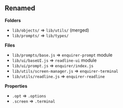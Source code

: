 
## Renamed

**Folders**

- `lib/objects/` => `lib/utils/` (merged)
- `lib/prompts/` => `lib/types/`

**Files**

- `lib/prompts/base.js` => `enquirer-prompt` module
- `lib/ui/baseUI.js` => `readline-ui` module
- `lib/ui/prompt.js` => `enquirer/index.js`
- `lib/utils/screen-manager.js` => `enquirer-terminal`
- `lib/utils/readline.js` => `enquirer-readline`

**Properties**

- `.opt` => `.options`
- `.screen` => `.terminal`